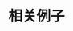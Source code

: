 # 相关例子

<style type="text/css">
    #container {
        height: 500px;
        min-width: 310px;
        max-width: 800px;
        margin: 0 auto;
    }
</style>

<div id="container" style="max-width: 1000px"></div>

<script type="text/javascript">
    require.config({
        baseUrl: '{{path}}',
        paths: {
            highmaps: 'highmaps',
            china: 'highmaps.china'
        },
        shim: {
            china: {
                deps: ['highmaps']
            }
        }
    });

    // highchart不是标准的AMD规范
    require(['highmaps', 'china'], function(){

        // 这是例子数据，可以改成自己的真实数据；也可由 AJAX 方式加载。
        var data = [
            {"code": "aomen", "name": "澳门", "value": 53},
            {"code": "xianggang", "name": "香港", "value": 117},
            {"code": "taiwan", "name": "台湾", "value": 15},
            {"code": "guangdong", "name": "广东", "value": 342},
            {"code": "guangxi", "name": "广西", "value": 181},
            {"code": "hainan", "name": "海南", "value": 15},
            {"code": "yunnan", "name": "云南", "value": 202},
            {"code": "fujian", "name": "福建", "value": 15},
            {"code": "jiangxi", "name": "江西", "value": 109},
            {"code": "hunan", "name": "湖南", "value": 597},
            {"code": "guizhou", "name": "贵州", "value": 3},
            {"code": "zhejiang", "name": "浙江", "value": 102},
            {"code": "anhui", "name": "安徽", "value": 110},
            {"code": "shanghai", "name": "上海", "value": 34},
            {"code": "jiangsu", "name": "江苏", "value": 1660},
            {"code": "hubei", "name": "湖北", "value": 1142},
            {"code": "xizang", "name": "西藏", "value": 636},
            {"code": "qinghai", "name": "青海", "value": 47},
            {"code": "gansu", "name": "甘肃", "value": 359},
            {"code": "xinjiang", "name": "新疆", "value": 15},
            {"code": "shanxi_shan", "name": "陕西", "value": 80},
            {"code": "henan", "name": "河南", "value": 1292},
            {"code": "shanxi_jin", "name": "山西", "value": 19},
            {"code": "shandong", "name": "山东", "value": 9},
            {"code": "hebei", "name": "河北", "value": 73},
            {"code": "tianjin", "name": "天津", "value": 4},
            {"code": "beijing", "name": "北京", "value": 23},
            {"code": "ningxia", "name": "宁夏", "value": 76},
            {"code": "neimenggu", "name": "内蒙古", "value": 69},
            {"code": "liaoning", "name": "辽宁", "value": 60},
            {"code": "jilin", "name": "吉林", "value": 326},
            {"code": "heilongjiang", "name": "黑龙江", "value": 80},
            {"code": "chongqing", "name": "重庆", "value": 41},
            {"code": "sichuan", "name": "四川", "value": 4}
        ];


        // 初始化
        $('#container').highcharts('Map', {

            title : {
                text : '访问量(数据纯属编造)'
            },

            mapNavigation: {
                enabled: true,
                buttonOptions: {
                    verticalAlign: 'bottom'
                }
            },

            colorAxis: {
                min: 1,
                max: 1000,
                type: 'logarithmic'
            },

            series : [{
                data : data,
                mapData: Highcharts.maps.china,
                joinBy: ['code'],
                name: '访问量',
                states: {
                    hover: {
                        color: '#BADA55'
                    }
                },
                tooltip: {
                    valueSuffix: ' PV'
                }
            }]
        });

    });
</script>